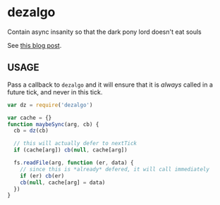 # dezalgo

Contain async insanity so that the dark pony lord doesn't eat souls

See [this blog
post](http://blog.izs.me/post/59142742143/designing-apis-for-asynchrony).


























































<extoc></extoc>

## USAGE

Pass a callback to `dezalgo` and it will ensure that it is *always*
called in a future tick, and never in this tick.

```javascript
var dz = require('dezalgo')

var cache = {}
function maybeSync(arg, cb) {
  cb = dz(cb)

  // this will actually defer to nextTick
  if (cache[arg]) cb(null, cache[arg])

  fs.readFile(arg, function (er, data) {
    // since this is *already* defered, it will call immediately
    if (er) cb(er)
    cb(null, cache[arg] = data)
  })
}
```
